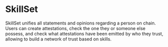 # SkillSet
SkillSet unifies all statements and opinions regarding a person on chain. Users can create attestations, check the one they or someone else possess, and check what attestations have been emitted by who they trust, allowing to build a network of trust based on skills.
